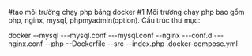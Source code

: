 #tạo môi trường chạy php bằng docker
#1 Môi trường chạy php bao gồm php, nginx, mysql, phpmyadmin(option).
Cấu trúc thư mục:
 
 docker 
    --mysql
            ---mysql.conf
                  ---mysql.conf
    --nginx
            ---conf.d
                  ---nginx.conf
    --php 
        --Dockerfile
    --src
        --index.php
    .docker-compose.yml



